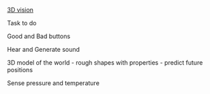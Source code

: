[3D vision](https://github.com/nofreewill42/AI/blob/master/3D%20vision.md)

Task to do

Good and Bad buttons

Hear and Generate sound

3D model of the world - rough shapes with properties - predict future positions

Sense pressure and temperature
